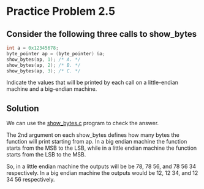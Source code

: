 # Practice Problem 2.5

## Consider the following three calls to show_bytes

```c
int a = 0x12345678;
byte_pointer ap = (byte_pointer) &a;
show_bytes(ap, 1); /* A. */
show_bytes(ap, 2); /* B. */
show_bytes(ap, 3); /* C. */
```

Indicate the values that will be printed by each call on a little-endian machine and a big-endian machine.

## Solution

We can use the [show_bytes.c](../2.1-Information_Storage/show_bytes.c) program to check the answer.

The 2nd argument on each show_bytes defines how many bytes the function will print starting from ap. In a big endian machine the function starts from the MSB to the LSB, while in a little endian machine the function starts from the LSB to the MSB.

So, in a little endian machine the outputs will be be 78, 78 56, and 78 56 34 respectively. In a big endian machine the outputs would be 12, 12 34, and 12 34 56 respectively.
